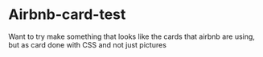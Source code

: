 # Airbnb-card-test
Want to try make something that looks like the cards that airbnb are using, but as card done with CSS and not just pictures
